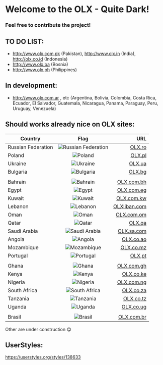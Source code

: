 # Welcome to the OLX - Quite Dark!

### Feel free to contribute the project!

## TO DO LIST:

* http://www.olx.com.pk (Pakistan), http://www.olx.in (India), http://olx.co.id (Indonesia)
* http://www.olx.ba (Bosnia)
* http://www.olx.ph (Philippines)

## In development:
* http://www.olx.com.ar , etc (Argentina, Bolivia, Colombia, Costa Rica, Ecuador, El Salvador, Guatemala, Nicaragua, Panama, Paraguay, Peru, Uruguay, Venezuela)

## Should works already nice on OLX sites:

| Country                 | Flag                                                                                                                                    | URL                                                 |
| ----------------------- |:---------------------------------------------------------------------------------------------------------------------------------------:| ---------------------------------------------------:|
| Russian Federation      | ![Russian Federation](https://raw.githubusercontent.com/stevenrskelton/flag-icon/master/png/16/country-4x3/ru.png "Russian Federation") | [OLX.ro](https://www.olx.ro "Russian Federation")   |
| Poland                  | ![Poland](https://raw.githubusercontent.com/stevenrskelton/flag-icon/master/png/16/country-4x3/pl.png "Poland")                         | [OLX.pl](https://www.olx.pl "Poland")               |
| Ukraine                 | ![Ukraine](https://raw.githubusercontent.com/stevenrskelton/flag-icon/master/png/16/country-4x3/ua.png "Ukraine")                       | [OLX.ua](https://www.olx.ua "Ukraine")              |
| Bulgaria                | ![Bulgaria](https://raw.githubusercontent.com/stevenrskelton/flag-icon/master/png/16/country-4x3/bg.png "Bulgaria")                     | [OLX.bg](https://www.olx.bg "Bulgaria")             |
| | | |
| Bahrain                 | ![Bahrain](https://raw.githubusercontent.com/stevenrskelton/flag-icon/master/png/16/country-4x3/bh.png "Bahrain")                       | [OLX.com.bh](https://www.olx.com.bh "Bahrain")      |
| Egypt                   | ![Egypt](https://raw.githubusercontent.com/stevenrskelton/flag-icon/master/png/16/country-4x3/eg.png "Egypt")                           | [OLX.com.eg](https://www.olx.com.eg "Egypt")        |
| Kuwait                  | ![Kuwait](https://raw.githubusercontent.com/stevenrskelton/flag-icon/master/png/16/country-4x3/kw.png "Kuwait")                         | [OLX.com.kw](https://www.olx.com.kw "Kuwait")       |
| Lebanon                 | ![Lebanon](https://raw.githubusercontent.com/stevenrskelton/flag-icon/master/png/16/country-4x3/li.png "Lebanon")                       | [OLXliban.com](https://olxliban.com "Lebanon")      |
| Oman                    | ![Oman](https://raw.githubusercontent.com/stevenrskelton/flag-icon/master/png/16/country-4x3/om.png "Oman OLX.com.om")                  | [OLX.com.om](https://www.olx.com.om "Oman")         |
| Qatar                   | ![Qatar](https://raw.githubusercontent.com/stevenrskelton/flag-icon/master/png/16/country-4x3/qa.png "Qatar OLX.qa")                    | [OLX.qa](https://www.olx.qa "Qatar")                |
| Saudi Arabia            | ![Saudi Arabia](https://raw.githubusercontent.com/stevenrskelton/flag-icon/master/png/16/country-4x3/sa.png "Saudi Arabia")             | [OLX.sa.com](https://www.olx.sa.com "Saudi Arabia") |
| Angola                  | ![Angola](https://raw.githubusercontent.com/stevenrskelton/flag-icon/master/png/16/country-4x3/ao.png "Angola")                         | [OLX.co.ao](https://www.olx.co.ao "Angola")         |
| Mozambique              | ![Mozambique](https://raw.githubusercontent.com/stevenrskelton/flag-icon/master/png/16/country-4x3/mz.png "Mozambique")                 | [OLX.co.mz](https://www.olx.co.mz "Mozambique")     |
| Portugal                | ![Portugal](https://raw.githubusercontent.com/stevenrskelton/flag-icon/master/png/16/country-4x3/pt.png "Portugal")                     | [OLX.pt](https://www.olx.pt "Portugal")            |
| | | |
| Ghana                   | ![Ghana](https://raw.githubusercontent.com/stevenrskelton/flag-icon/master/png/16/country-4x3/gh.png "Ghana")                           | [OLX.com.gh](https://www.olx.com.gh "Ghana")        |
| Kenya                   | ![Kenya](https://raw.githubusercontent.com/stevenrskelton/flag-icon/master/png/16/country-4x3/ke.png "Kenya")                           | [OLX.co.ke](https://www.olx.co.ke "Kenya")          |
| Nigeria                 | ![Nigeria](https://raw.githubusercontent.com/stevenrskelton/flag-icon/master/png/16/country-4x3/ni.png "Nigeria")                       | [OLX.com.ng](https://www.olx.com.ng "Nigeria")      |
| South Africa            | ![South Africa](https://raw.githubusercontent.com/stevenrskelton/flag-icon/master/png/16/country-4x3/za.png "South Africa")             | [OLX.co.za](https://www.olx.co.za "South Africa")   |
| Tanzania                | ![Tanzania](https://raw.githubusercontent.com/stevenrskelton/flag-icon/master/png/16/country-4x3/tz.png "Tanzania")                     | [OLX.co.tz](https://www.olx.co.tz "Tanzania")       |
| Uganda                  | ![Uganda](https://raw.githubusercontent.com/stevenrskelton/flag-icon/master/png/16/country-4x3/ug.png "Uganda")                         | [OLX.co.ug](https://www.olx.co.ug "Uganda")         |
| | | |
|Brasil                   | ![Brasil](https://raw.githubusercontent.com/stevenrskelton/flag-icon/master/png/16/country-4x3/br.png "Brasil")                         | [OLX.com.br](http://www.olx.com.br "Brasil")         |

Other are under construction :yum:

## UserStyles:
https://userstyles.org/styles/138633
